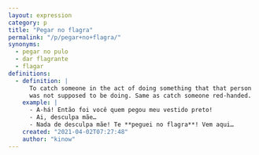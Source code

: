 ```yaml
---
layout: expression
category: p
title: "Pegar no flagra"
permalink: "/p/pegar+no+flagra/"
synonyms:
  - pegar no pulo
  - dar flagrante
  - flagar
definitions:
  - definition: |
      To catch someone in the act of doing something that that person
      was not supposed to be doing. Same as catch someone red-handed.
    example: |
      - A-há! Então foi você quem pegou meu vestido preto!
      - Ai, desculpa mãe…
      - Nada de desculpa mãe! Te **peguei no flagra**! Vem aqui…
    created: "2021-04-02T07:27:48"
    author: "kinow"
---
```

